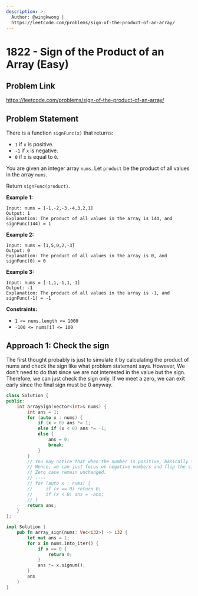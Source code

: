 ```yaml
---
description: >-
  Author: @wingkwong |
  https://leetcode.com/problems/sign-of-the-product-of-an-array/
---
```


# 1822 - Sign of the Product of an Array (Easy)

## Problem Link

https://leetcode.com/problems/sign-of-the-product-of-an-array/

## Problem Statement

There is a function `signFunc(x)` that returns:

* `1` if `x` is positive.
* `-1` if `x` is negative.
* `0` if `x` is equal to `0`.

You are given an integer array `nums`. Let `product` be the product of all values in the array `nums`.

Return `signFunc(product)`.

**Example 1:**

```
Input: nums = [-1,-2,-3,-4,3,2,1]
Output: 1
Explanation: The product of all values in the array is 144, and signFunc(144) = 1
```

**Example 2:**

```
Input: nums = [1,5,0,2,-3]
Output: 0
Explanation: The product of all values in the array is 0, and signFunc(0) = 0
```

**Example 3:**

```
Input: nums = [-1,1,-1,1,-1]
Output: -1
Explanation: The product of all values in the array is -1, and signFunc(-1) = -1
```

**Constraints:**

* `1 <= nums.length <= 1000`
* `-100 <= nums[i] <= 100`

## Approach 1: Check the sign

The first thought probably is just to simulate it by calculating the product of nums and check the sign like what problem statement says. However, We don't need to do that since we are not interested in the value but the sign. Therefore, we can just check the sign only. If we meet a zero, we can exit early since the final sign must be 0 anyway.

<Tabs>
<TabItem value="cpp" label="C++">
<SolutionAuthor name="@wingkwong"/>

```cpp
class Solution {
public:
    int arraySign(vector<int>& nums) {
        int ans = 1;
        for (auto x : nums) {
            if (x > 0) ans *= 1;
            else if (x < 0) ans *= -1;
            else {
                ans = 0;
                break;
            }
        }
        // You may notice that when the number is positive, basically it won't change the sign. 
        // Hence, we can just focus on negative numbers and flip the sign when we meet one. 
        // Zero case remain unchanged.
        // ----
        // for (auto x : nums) {
        //     if (x == 0) return 0;
        //     if (x < 0) ans = -ans;
        // }
        return ans;
    }
};
```

</TabItem>

<TabItem value="rs" label="Rust">
<SolutionAuthor name="@wingkwong"/>

```rs
impl Solution {
    pub fn array_sign(nums: Vec<i32>) -> i32 {
        let mut ans = 1;
        for x in nums.into_iter() {
            if x == 0 {
                return 0;
            } 
            ans *= x.signum();
        }
        ans
    }
}
```

</TabItem>
</Tabs>
